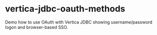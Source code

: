 # vertica-jdbc-oauth-methods
Demo how to use OAuth with Vertica JDBC showing username/password logon and browser-based SSO.
